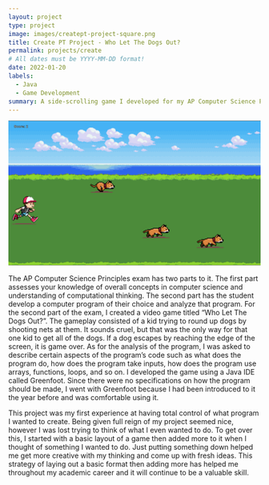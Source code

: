 ```yaml
---
layout: project
type: project
image: images/creatept-project-square.png
title: Create PT Project - Who Let The Dogs Out?
permalink: projects/create
# All dates must be YYYY-MM-DD format!
date: 2022-01-20
labels:
  - Java
  - Game Development
summary: A side-scrolling game I developed for my AP Computer Science Principles exam
---
```


<img class="ui large image" src="../images/creatept-project.png">

The AP Computer Science Principles exam has two parts to it. The first part assesses your knowledge of overall concepts in computer science and understanding of computational thinking. The second part has the student develop a computer program of their choice and analyze that program. For the second part of the exam, I created a video game titled “Who Let The Dogs Out?”. The gameplay consisted of a kid trying to round up dogs by shooting nets at them. It sounds cruel, but that was the only way for that one kid to get all of the dogs. If a dog escapes by reaching the edge of the screen, it is game over. As for the analysis of the program, I was asked to describe certain aspects of the program’s code such as what does the program do, how does the program take inputs, how does the program use arrays, functions, loops, and so on. I developed the game using a Java IDE called Greenfoot. Since there were no specifications on how the program should be made, I went with Greenfoot because I had been introduced to it the year before and was comfortable using it.

This project was my first experience at having total control of what program I wanted to create. Being given full reign of my project seemed nice, however I was lost trying to think of what I even wanted to do. To get over this, I started with a basic layout of a game then added more to it when I thought of something I wanted to do. Just putting something down helped me get more creative with my thinking and come up with fresh ideas. This strategy of laying out a basic format then adding more has helped me throughout my academic career and it will continue to be a valuable skill.
